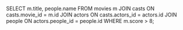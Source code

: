 SELECT m.title, people.name FROM movies m JOIN casts ON casts.movie_id = m.id JOIN actors ON casts.actors_id = actors.id JOIN people ON actors.people_id = people.id WHERE m.score > 8;